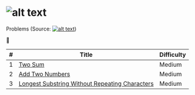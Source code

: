 ![alt text](https://raw.githubusercontent.com/lvncnt/Leetcode-OJ/master/Logo/logo.png "Logo")
========
Problems (Source: [![alt text](https://raw.githubusercontent.com/lvncnt/Leetcode-OJ/master/Logo/LeetCodeLogo.png "Leetcode")][0]) 

:key:

| #                 | Title           | Difficulty   
| :-------------:   |-------------    | -----|
| 1                 | [Two Sum][1]               | Medium  
| 2                 | [Add Two Numbers][2]        |  Medium  
| 3                 | [Longest Substring Without Repeating Characters][2]      |    Medium  

[0]: http://leetcode.com/
[1]: https://oj.leetcode.com/problems/two-sum/
[2]: https://oj.leetcode.com/problems/add-two-numbers/
[3]: https://oj.leetcode.com/problems/longest-substring-without-repeating-characters/




